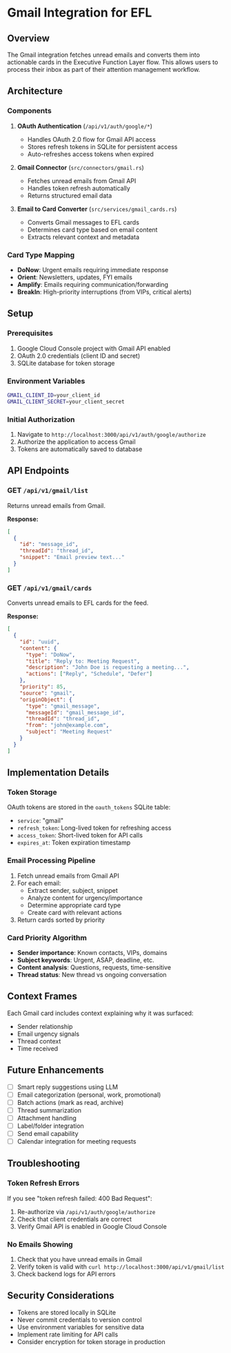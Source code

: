 # Gmail Integration for EFL

## Overview
The Gmail integration fetches unread emails and converts them into actionable cards in the Executive Function Layer flow. This allows users to process their inbox as part of their attention management workflow.

## Architecture

### Components
1. **OAuth Authentication** (`/api/v1/auth/google/*`)
   - Handles OAuth 2.0 flow for Gmail API access
   - Stores refresh tokens in SQLite for persistent access
   - Auto-refreshes access tokens when expired

2. **Gmail Connector** (`src/connectors/gmail.rs`)
   - Fetches unread emails from Gmail API
   - Handles token refresh automatically
   - Returns structured email data

3. **Email to Card Converter** (`src/services/gmail_cards.rs`)
   - Converts Gmail messages to EFL cards
   - Determines card type based on email content
   - Extracts relevant context and metadata

### Card Type Mapping
- **DoNow**: Urgent emails requiring immediate response
- **Orient**: Newsletters, updates, FYI emails
- **Amplify**: Emails requiring communication/forwarding
- **BreakIn**: High-priority interruptions (from VIPs, critical alerts)

## Setup

### Prerequisites
1. Google Cloud Console project with Gmail API enabled
2. OAuth 2.0 credentials (client ID and secret)
3. SQLite database for token storage

### Environment Variables
```bash
GMAIL_CLIENT_ID=your_client_id
GMAIL_CLIENT_SECRET=your_client_secret
```

### Initial Authorization
1. Navigate to `http://localhost:3000/api/v1/auth/google/authorize`
2. Authorize the application to access Gmail
3. Tokens are automatically saved to database

## API Endpoints

### GET `/api/v1/gmail/list`
Returns unread emails from Gmail.

**Response:**
```json
[
  {
    "id": "message_id",
    "threadId": "thread_id",
    "snippet": "Email preview text..."
  }
]
```

### GET `/api/v1/gmail/cards`
Converts unread emails to EFL cards for the feed.

**Response:**
```json
[
  {
    "id": "uuid",
    "content": {
      "type": "DoNow",
      "title": "Reply to: Meeting Request",
      "description": "John Doe is requesting a meeting...",
      "actions": ["Reply", "Schedule", "Defer"]
    },
    "priority": 85,
    "source": "gmail",
    "originObject": {
      "type": "gmail_message",
      "messageId": "gmail_message_id",
      "threadId": "thread_id",
      "from": "john@example.com",
      "subject": "Meeting Request"
    }
  }
]
```

## Implementation Details

### Token Storage
OAuth tokens are stored in the `oauth_tokens` SQLite table:
- `service`: "gmail"
- `refresh_token`: Long-lived token for refreshing access
- `access_token`: Short-lived token for API calls
- `expires_at`: Token expiration timestamp

### Email Processing Pipeline
1. Fetch unread emails from Gmail API
2. For each email:
   - Extract sender, subject, snippet
   - Analyze content for urgency/importance
   - Determine appropriate card type
   - Create card with relevant actions
3. Return cards sorted by priority

### Card Priority Algorithm
- **Sender importance**: Known contacts, VIPs, domains
- **Subject keywords**: Urgent, ASAP, deadline, etc.
- **Content analysis**: Questions, requests, time-sensitive
- **Thread status**: New thread vs ongoing conversation

## Context Frames
Each Gmail card includes context explaining why it was surfaced:
- Sender relationship
- Email urgency signals
- Thread context
- Time received

## Future Enhancements
- [ ] Smart reply suggestions using LLM
- [ ] Email categorization (personal, work, promotional)
- [ ] Batch actions (mark as read, archive)
- [ ] Thread summarization
- [ ] Attachment handling
- [ ] Label/folder integration
- [ ] Send email capability
- [ ] Calendar integration for meeting requests

## Troubleshooting

### Token Refresh Errors
If you see "token refresh failed: 400 Bad Request":
1. Re-authorize via `/api/v1/auth/google/authorize`
2. Check that client credentials are correct
3. Verify Gmail API is enabled in Google Cloud Console

### No Emails Showing
1. Check that you have unread emails in Gmail
2. Verify token is valid with `curl http://localhost:3000/api/v1/gmail/list`
3. Check backend logs for API errors

## Security Considerations
- Tokens are stored locally in SQLite
- Never commit credentials to version control
- Use environment variables for sensitive data
- Implement rate limiting for API calls
- Consider encryption for token storage in production